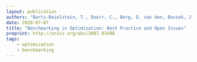 ```yaml
---
layout: publication
authors: "Bartz-Beielstein, T., Doerr, C., Berg, D. van den, Bossek, J., Chandrasekaran, S., Eftimov, T., Fischbach, A., Kerschke, P., La Cava, W., Lopez-Ibanez, M., Malan, K. M., Moore, J. H., Naujoks, B., Orzechowski, P., Volz, V., Wagner, M., and Weise, T. "
date: 2020-07-07
title: "Benchmarking in Optimization: Best Practice and Open Issues"
preprint: http://arxiv.org/abs/2007.03488
tags:
    - optimization
    - benchmarking
---
```

